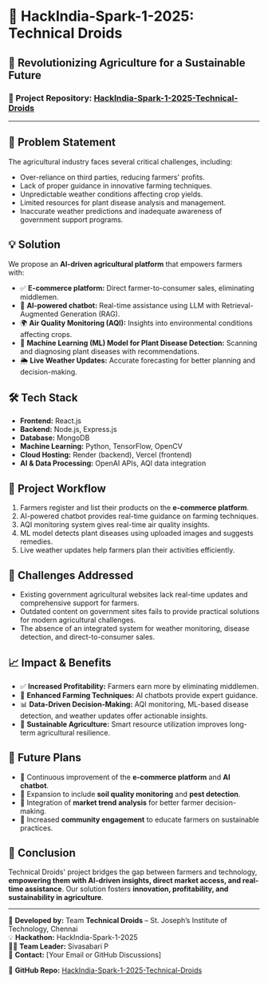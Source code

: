 # 🚜 HackIndia-Spark-1-2025: Technical Droids

## 🌱 Revolutionizing Agriculture for a Sustainable Future

### 🔗 Project Repository: [HackIndia-Spark-1-2025-Technical-Droids](https://github.com/ssuganraj/HackIndia-Spark-1-2025-Technical-Droids)

---

## 📌 Problem Statement
The agricultural industry faces several critical challenges, including:
- Over-reliance on third parties, reducing farmers' profits.
- Lack of proper guidance in innovative farming techniques.
- Unpredictable weather conditions affecting crop yields.
- Limited resources for plant disease analysis and management.
- Inaccurate weather predictions and inadequate awareness of government support programs.

## 💡 Solution
We propose an **AI-driven agricultural platform** that empowers farmers with:
- ✅ **E-commerce platform:** Direct farmer-to-consumer sales, eliminating middlemen.
- 🤖 **AI-powered chatbot:** Real-time assistance using LLM with Retrieval-Augmented Generation (RAG).
- 🌍 **Air Quality Monitoring (AQI):** Insights into environmental conditions affecting crops.
- 🏥 **Machine Learning (ML) Model for Plant Disease Detection:** Scanning and diagnosing plant diseases with recommendations.
- 🌦 **Live Weather Updates:** Accurate forecasting for better planning and decision-making.

## 🛠 Tech Stack
- **Frontend:** React.js
- **Backend:** Node.js, Express.js
- **Database:** MongoDB
- **Machine Learning:** Python, TensorFlow, OpenCV
- **Cloud Hosting:** Render (backend), Vercel (frontend)
- **AI & Data Processing:** OpenAI APIs, AQI data integration

## 🔄 Project Workflow
1. Farmers register and list their products on the **e-commerce platform**.
2. AI-powered chatbot provides real-time guidance on farming techniques.
3. AQI monitoring system gives real-time air quality insights.
4. ML model detects plant diseases using uploaded images and suggests remedies.
5. Live weather updates help farmers plan their activities efficiently.

## 🚧 Challenges Addressed
- Existing government agricultural websites lack real-time updates and comprehensive support for farmers.
- Outdated content on government sites fails to provide practical solutions for modern agricultural challenges.
- The absence of an integrated system for weather monitoring, disease detection, and direct-to-consumer sales.

## 📈 Impact & Benefits
- ✅ **Increased Profitability:** Farmers earn more by eliminating middlemen.
- 🤖 **Enhanced Farming Techniques:** AI chatbots provide expert guidance.
- 📊 **Data-Driven Decision-Making:** AQI monitoring, ML-based disease detection, and weather updates offer actionable insights.
- 🌱 **Sustainable Agriculture:** Smart resource utilization improves long-term agricultural resilience.

## 🚀 Future Plans
- 🔹 Continuous improvement of the **e-commerce platform** and **AI chatbot**.
- 🔹 Expansion to include **soil quality monitoring** and **pest detection**.
- 🔹 Integration of **market trend analysis** for better farmer decision-making.
- 🔹 Increased **community engagement** to educate farmers on sustainable practices.

## 🎯 Conclusion
Technical Droids' project bridges the gap between farmers and technology, **empowering them with AI-driven insights, direct market access, and real-time assistance**. Our solution fosters **innovation, profitability, and sustainability in agriculture**.

---

📌 **Developed by:** Team **Technical Droids** – St. Joseph’s Institute of Technology, Chennai  
💡 **Hackathon:** HackIndia-Spark-1-2025  
👨‍💻 **Team Leader:** Sivasabari P  
📩 **Contact:** [Your Email or GitHub Discussions]  

🔗 **GitHub Repo:** [HackIndia-Spark-1-2025-Technical-Droids](https://github.com/ssuganraj/HackIndia-Spark-1-2025-Technical-Droids)
